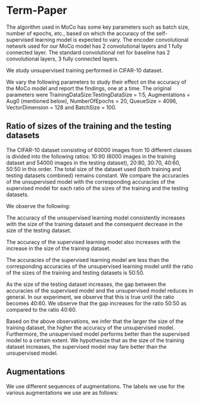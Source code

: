 # Term-Paper

The algorithm used in MoCo has some key parameters such as batch size, number of epochs, etc., based on which the accuracy of the self-supervised learning model is expected to vary. The encoder convolutional network used for our MoCo model has 2 convolutional layers and 1 fully connected layer. The standard convolutional net for baseline has 2 convolutional layers, 3 fully connected layers.

We study unsupervised training performed in CIFAR-10 dataset.

We vary the following parameters to study their effect on the accuracy of the MoCo model and report the findings, one at a time. The original parameters were TrainingDataSize:TestingDataSize = 1:5, Augmentations = Aug0 (mentioned below), NumberOfEpochs = 20, QueueSize = 4096, VectorDimension = 128 and BatchSize = 100.

## Ratio of sizes of the training and the testing datasets

The CIFAR-10 dataset consisting of 60000 images from 10 different classes is divided into the following ratios: 10:90 (6000 images in the training dataset and 54000 images in the testing dataset), 20:80, 30:70, 40:60, 50:50 in this order. The total size of the dataset used (both training and testing datasets combined) remains constant. We compare the accuracies of the unsupervised model with the corresponding accuracies of the supervised model for each ratio of the sizes of the training and the testing datasets.

We observe the following:

The accuracy of the unsupervised learning model consistently increases with the size of the training dataset and the consequent decrease in the size of the testing dataset.

The accuracy of the supervised learning model also increases with the increase in the size of the training dataset.

The accuracies of the supervised learning model are less than the corresponding accuracies of the unsupervised learning model until the ratio of the sizes of the training and testing datasets is 50:50.

As the size of the testing dataset increases, the gap between the accuracies of the supervised model and the unsupervised model reduces in general. In our experiment, we observe that this is true until the ratio becomes 40:60. We observe that the gap increases for the ratio 50:50 as compared to the ratio 40:60.

Based on the above observations, we infer that the larger the size of the training dataset, the higher the accuracy of the unsupervised model. Furthermore, the unsupervised model performs better than the supervised model to a certain extent. We hypothesize that as the size of the training dataset increases, the supervised model may fare better than the unsupervised model.

## Augmentations

We use different sequences of augmentations. The labels we use for the various augmentations we
use are as follows:
